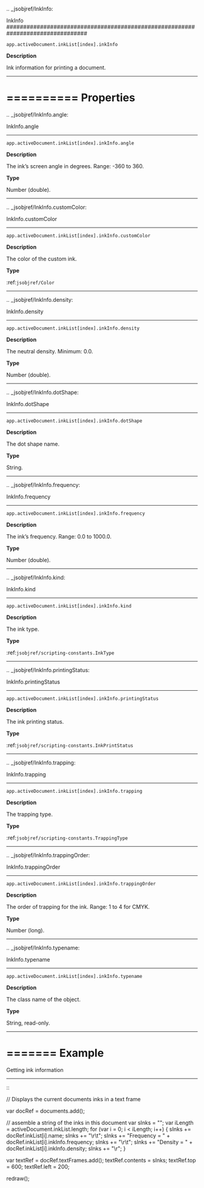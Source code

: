 .. _jsobjref/InkInfo:

InkInfo
################################################################################

``app.activeDocument.inkList[index].inkInfo``

**Description**

Ink information for printing a document.

----

==========
Properties
==========

.. _jsobjref/InkInfo.angle:

InkInfo.angle
********************************************************************************

``app.activeDocument.inkList[index].inkInfo.angle``

**Description**

The ink’s screen angle in degrees. Range: -360 to 360.

**Type**

Number (double).

----

.. _jsobjref/InkInfo.customColor:

InkInfo.customColor
********************************************************************************

``app.activeDocument.inkList[index].inkInfo.customColor``

**Description**

The color of the custom ink.

**Type**

:ref:`jsobjref/Color`

----

.. _jsobjref/InkInfo.density:

InkInfo.density
********************************************************************************

``app.activeDocument.inkList[index].inkInfo.density``

**Description**

The neutral density. Minimum: 0.0.

**Type**

Number (double).

----

.. _jsobjref/InkInfo.dotShape:

InkInfo.dotShape
********************************************************************************

``app.activeDocument.inkList[index].inkInfo.dotShape``

**Description**

The dot shape name.

**Type**

String.

----

.. _jsobjref/InkInfo.frequency:

InkInfo.frequency
********************************************************************************

``app.activeDocument.inkList[index].inkInfo.frequency``

**Description**

The ink’s frequency. Range: 0.0 to 1000.0.

**Type**

Number (double).

----

.. _jsobjref/InkInfo.kind:

InkInfo.kind
********************************************************************************

``app.activeDocument.inkList[index].inkInfo.kind``

**Description**

The ink type.

**Type**

:ref:`jsobjref/scripting-constants.InkType`

----

.. _jsobjref/InkInfo.printingStatus:

InkInfo.printingStatus
********************************************************************************

``app.activeDocument.inkList[index].inkInfo.printingStatus``

**Description**

The ink printing status.

**Type**

:ref:`jsobjref/scripting-constants.InkPrintStatus`

----

.. _jsobjref/InkInfo.trapping:

InkInfo.trapping
********************************************************************************

``app.activeDocument.inkList[index].inkInfo.trapping``

**Description**

The trapping type.

**Type**

:ref:`jsobjref/scripting-constants.TrappingType`

----

.. _jsobjref/InkInfo.trappingOrder:

InkInfo.trappingOrder
********************************************************************************

``app.activeDocument.inkList[index].inkInfo.trappingOrder``

**Description**

The order of trapping for the ink. Range: 1 to 4 for CMYK.

**Type**

Number (long).

----

.. _jsobjref/InkInfo.typename:

InkInfo.typename
********************************************************************************

``app.activeDocument.inkList[index].inkInfo.typename``

**Description**

The class name of the object.

**Type**

String, read-only.

----

=======
Example
=======

Getting ink information
********************************************************************************

::

  // Displays the current documents inks in a text frame

  var docRef = documents.add();

  // assemble a string of the inks in this document
  var sInks = "";
  var iLength = activeDocument.inkList.length;
  for (var i = 0; i < iLength; i++) {
    sInks += docRef.inkList[i].name;
    sInks += "\r\t";
    sInks += "Frequency = " + docRef.inkList[i].inkInfo.frequency;
    sInks += "\r\t";
    sInks += "Density = " + docRef.inkList[i].inkInfo.density;
    sInks += "\r";
  }

  var textRef = docRef.textFrames.add();
  textRef.contents = sInks;
  textRef.top = 600;
  textRef.left = 200;

  redraw();
